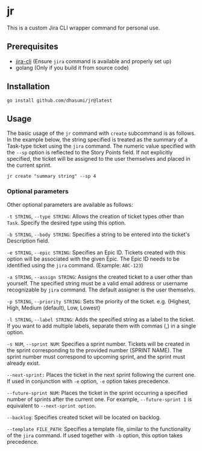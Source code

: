 # jr

This is a custom Jira CLI wrapper command for personal use.

## Prerequisites

- [jira-cli](https://github.com/ankitpokhrel/jira-cli) (Ensure `jira` command is available and properly set up)
- golang (Only if you build it from source code)

## Installation

```
go install github.com/dhasumi/jr@latest
```

## Usage

The basic usage of the `jr` command with `create` subcommand is as follows. In the example below, the string specified is treated as the summary of a Task-type ticket using the `jira` command. The numeric value specified with the `--sp` option is reflected to the Story Points field. If not explicitly specified, the ticket will be assigned to the user themselves and placed in the current sprint.

```
jr create "summary string" --sp 4
```

### Optional parameters

Other optional parameters are available as follows:

`-t STRING`, `--type STRING`:
Allows the creation of ticket types other than `Task`. Specify the desired type using this option.

`-b STRING`, `--body STRING`:
Specifies a string to be entered into the ticket's Description field.

`-e STRING`, `--epic STRING`:
Specifies an Epic ID. Tickets created with this option will be associated with the given Epic. The Epic ID needs to be identified using the `jira` command. (Example: `ABC-123`)

`-a STRING`, `--assign STRING`:
Assigns the created ticket to a user other than yourself. The specified string must be a valid email address or username recognizable by `jira` command. The default assigner is the user themselvs.

`-p STRING`, `--priority STRING`:
Sets the priority of the ticket. e.g. {Highest, High, Medium (default), Low, Lowest}

`-l STRING`, `--label STRING`:
Adds the specified string as a label to the ticket. If you want to add multiple labels, separate them with commas (,) in a single option.

`-s NUM`, `--sprint NUM`:
Specifies a sprint number. Tickets will be created in the sprint corresponding to the provided number (SPRINT NAME). The sprint number must correspond to upcoming sprint, and the sprint must already exist.

`--next-sprint:`
Places the ticket in the next sprint following the current one. If used in conjunction with `-e` option, `-e` option takes precedence.

`--future-sprint NUM`:
Places the ticket in the sprint occurring a specified number of sprints after the current one. For example, `--future-sprint 1` is equivalent to `--next-sprint option`.

`--backlog`:
Specifies created ticket will be located on backlog.

`--template FILE_PATH`:
Specifies a template file, similar to the functionality of the `jira` command. If used together with `-b` option, this option takes precedence.
